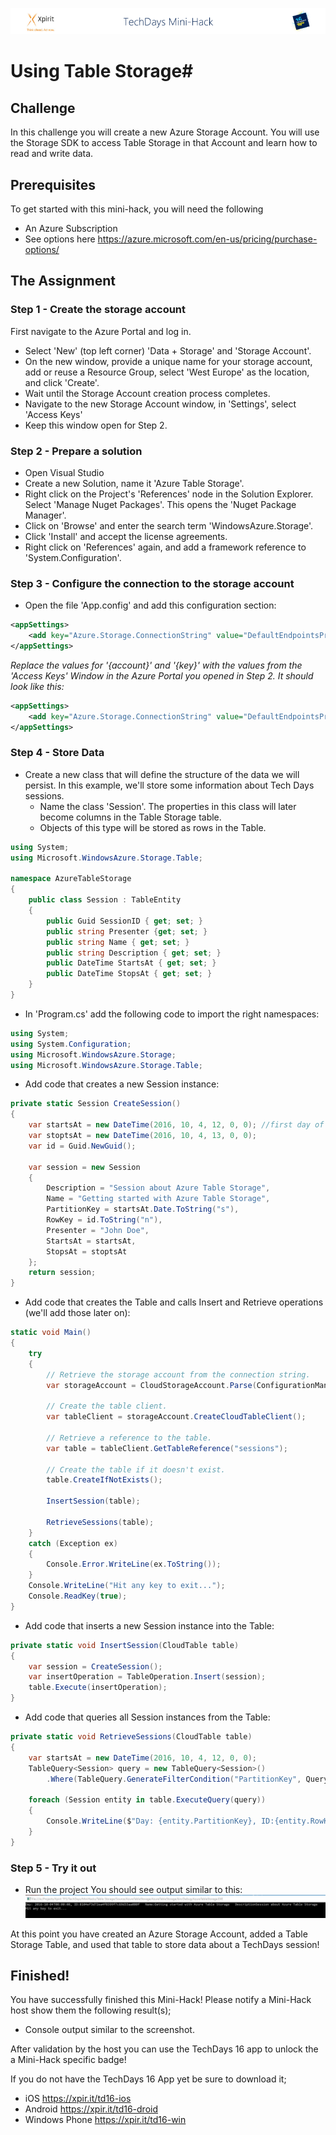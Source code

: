 ![Xpirit TechDays MiniHack Banner](../HackBanner-s.png)
# Using Table Storage#

## Challenge ##
In this challenge you will create a new Azure Storage Account. You will use the Storage SDK to access Table Storage in that Account and learn how to read and write data. 

## Prerequisites ##
To get started with this mini-hack, you will need the following 

- An Azure Subscription
- See options here <https://azure.microsoft.com/en-us/pricing/purchase-options/>

## The Assignment ##

### Step 1 - Create the storage account ###
First navigate to the Azure Portal and log in. 

- Select 'New' (top left corner) 'Data + Storage' and 'Storage Account'. 
- On the new window, provide a unique name for your storage account, add or reuse a Resource Group, select 'West Europe' as the location, and click 'Create'.
- Wait until the Storage Account creation process completes. 
- Navigate to the new Storage Account window, in 'Settings', select 'Access Keys'
- Keep this window open for Step 2.
### Step 2 - Prepare a solution ###
- Open Visual Studio
- Create a new Solution, name it 'Azure Table Storage'.
- Right click on the Project's 'References' node in the Solution Explorer. Select 'Manage Nuget Packages'. This opens the 'Nuget Package Manager'. 
- Click on 'Browse' and enter the search term 'WindowsAzure.Storage'. 
- Click 'Install' and accept the license agreements.
- Right click on 'References' again, and add a framework reference to 'System.Configuration'.
### Step 3 - Configure the connection to the storage account ###
- Open the file 'App.config' and add this configuration section:

``` xml
<appSettings>
	<add key="Azure.Storage.ConnectionString" value="DefaultEndpointsProtocol=https;AccountName={account};AccountKey={key}" />
</appSettings>
```

*Replace the values for '{account}' and '{key}' with the values from the 'Access Keys' Window in the Azure Portal you opened in Step 2.
It should look like this:*

``` xml
<appSettings>
	<add key="Azure.Storage.ConnectionString" value="DefaultEndpointsProtocol=https;AccountName=MyBrandNewAccount;AccountKey=DgpLX/UfatDR5I18C8Qn/2qFg34h4Hedh40aLOoOAbCf$ghSgDhas/NQ==" />
</appSettings>
```

### Step 4 - Store Data ###
- Create a new class that will define the structure of the data we will persist. In this example, we'll store some information about Tech Days sessions.
  - Name the class 'Session'. The properties in this class will later become columns in the Table Storage table.
  - Objects of this type will be stored as rows in the Table.
  
``` csharp
using System;
using Microsoft.WindowsAzure.Storage.Table; 

namespace AzureTableStorage
{
	public class Session : TableEntity
	{
		public Guid SessionID { get; set; }
		public string Presenter {get; set; }
		public string Name { get; set; }
		public string Description { get; set; }
		public DateTime StartsAt { get; set; }
		public DateTime StopsAt { get; set; }
	}
}
```

- In 'Program.cs' add the following code to import the right namespaces:

``` csharp
using System;
using System.Configuration;
using Microsoft.WindowsAzure.Storage;
using Microsoft.WindowsAzure.Storage.Table;
```

- Add code that creates a new Session instance:

``` csharp
private static Session CreateSession()
{
	var startsAt = new DateTime(2016, 10, 4, 12, 0, 0); //first day of TechDays event, at noon
	var stoptsAt = new DateTime(2016, 10, 4, 13, 0, 0);
	var id = Guid.NewGuid();

	var session = new Session
	{
		Description = "Session about Azure Table Storage",
		Name = "Getting started with Azure Table Storage",
		PartitionKey = startsAt.Date.ToString("s"),
		RowKey = id.ToString("n"),
		Presenter = "John Doe",
		StartsAt = startsAt,
		StopsAt = stoptsAt
	};
	return session;
}
```

- Add code that creates the Table and calls Insert and Retrieve operations (we'll add those later on):

``` csharp
static void Main()
{
	try
	{
		// Retrieve the storage account from the connection string.
		var storageAccount = CloudStorageAccount.Parse(ConfigurationManager.AppSettings["Azure.Storage.ConnectionString"]);

		// Create the table client.
		var tableClient = storageAccount.CreateCloudTableClient();

		// Retrieve a reference to the table.
		var table = tableClient.GetTableReference("sessions");

		// Create the table if it doesn't exist.
		table.CreateIfNotExists();

		InsertSession(table);

		RetrieveSessions(table);
	}
	catch (Exception ex)
	{
		Console.Error.WriteLine(ex.ToString());
	}
	Console.WriteLine("Hit any key to exit...");
	Console.ReadKey(true);
}
```

- Add code that inserts a new Session instance into the Table:

``` csharp
private static void InsertSession(CloudTable table)
{
	var session = CreateSession();
	var insertOperation = TableOperation.Insert(session);
	table.Execute(insertOperation);
}
```

- Add code that queries all Session instances from the Table:

``` csharp
private static void RetrieveSessions(CloudTable table)
{
	var startsAt = new DateTime(2016, 10, 4, 12, 0, 0);
	TableQuery<Session> query = new TableQuery<Session>()
		.Where(TableQuery.GenerateFilterCondition("PartitionKey", QueryComparisons.Equal, startsAt.Date.ToString("s")));

	foreach (Session entity in table.ExecuteQuery(query))
	{
		Console.WriteLine($"Day: {entity.PartitionKey}, ID:{entity.RowKey}\tName:{entity.Name}\tDescription{entity.Description}");
	}
}
```

### Step 5 - Try it out ###
- Run the project
You should see output similar to this:
![alt text](https://github.com/XpiritBV/mini-hacks/raw/master/Using-Table-Storage/out.png "Console output")

At this point you have created an Azure Storage Account, added a Table Storage Table, and used that table to store data about a TechDays session!

## Finished! ##
You have successfully finished this Mini-Hack! Please notify a Mini-Hack host show them the following result(s);

- Console output similar to the screenshot.

After validation by the host you can use the TechDays 16 app to unlock the a Mini-Hack specific badge!

If you do not have the TechDays 16 App yet be sure to download it;
- iOS <https://xpir.it/td16-ios>
- Android <https://xpir.it/td16-droid>
- Windows Phone <https://xpir.it/td16-win>
